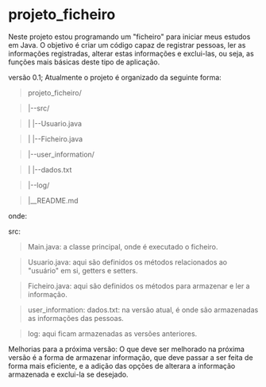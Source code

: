 # projeto_ficheiro
Neste projeto estou programando um "ficheiro" para iniciar meus estudos em Java. O objetivo é criar um código capaz de registrar pessoas, ler as informações registradas, alterar estas informações e exclui-las, ou seja, as funções mais básicas deste tipo de aplicação.

versão 0.1;
Atualmente o projeto é organizado da seguinte forma:

>projeto_ficheiro/

>|--src/

>|  |--Usuario.java

>|  |--Ficheiro.java

>|--user_information/

>|  |--dados.txt

>|--log/

>|__README.md

onde:

src:
>Main.java: a classe principal, onde é executado o ficheiro.

>Usuario.java: aqui são definidos os métodos relacionados ao "usuário" em si, getters e setters.

>Ficheiro.java: aqui são definidos os métodos para armazenar e ler a informação.

>user_information:
>dados.txt: na versão atual, é onde são armazenadas as informações das pessoas.

>log: aqui ficam armazenadas as versões anteriores.

Melhorias para a próxima versão:
O que deve ser melhorado na próxima versão é a forma de armazenar informação, que deve passar a ser
feita de forma mais eficiente, e a adição das opções de alterara a informação armazenada e exclui-la se desejado.
